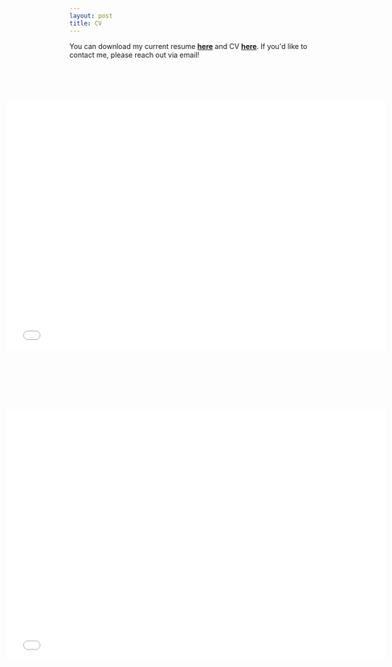 ```yaml
---
layout: post
title: CV
---
```

You can download my current resume **[here](https://github.com/scarioscia/scarioscia.github.io/blob/master/cv/carioscia_resume.pdf)** and CV **[here](https://github.com/scarioscia/scarioscia.github.io/blob/master/cv/carioscia_cv.pdf)**. If you'd like to contact me, please reach out via email! 

<style>
  .page-section {
    padding-top: 50px; /* Adjust this value to increase or decrease the space */
    padding-bottom: 50px; /* Adjust this value to increase or decrease the space */
  }
</style>

<!-- Resume -->
<section class="bg-light page-section" id="cv">
  <div class="container">
    <div class="row">
      <div class="col-lg-12 text-center">
        <!-- <h2 class="section-heading text-uppercase">CV</h2 -->
        <!-- h3 class="section-subheading text-muted">Resume</h3 -->
      </div>
    </div>
    <br>
    <div class="row justify-content-md-center">
      <div class="col" style="position: relative; left: -25%;">
        <object data="carioscia_resume.pdf?#zoom=100&scrollbar=0&toolbar=0&navpanes=0" width="150%" height="1000" type="application/pdf">
          <iframe sandbox="allow-scripts allow-same-origin" src="carioscia_resume.pdf" width="150%" height="500" frameborder="0" seamless="">
            <p>PDF cannot be displayed. Please see download link above.</p>
          </iframe>
        </object>
      </div>
    </div>
  </div>
</section>
<!-- End resume -->

<!-- CV -->
<section class="bg-light page-section" id="cv">
  <div class="container">
    <div class="row">
      <div class="col-lg-12 text-center">
        <!-- <h2 class="section-heading text-uppercase">CV</h2 -->
        <!-- <h3 class="section-subheading text-muted">Curriculum Vitae</h3 -->
      </div>
    </div>
    <br>
    <div class="row justify-content-md-center">
      <div class="col" style="position: relative; left: -25%;">
        <object data="carioscia_cv.pdf?#zoom=100&scrollbar=0&toolbar=0&navpanes=0" width="150%" height="1000" type="application/pdf">
          <iframe sandbox="allow-scripts allow-same-origin" src="carioscia_cv.pdf" width="150%" height="500" frameborder="0" seamless="">
            <p>PDF cannot be displayed. Please see download link above.</p>
          </iframe>
        </object>
      </div>
    </div>
  </div>
</section>
<!-- End CV -->